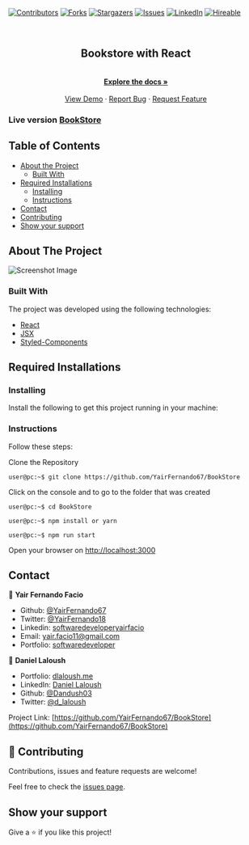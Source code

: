 [![Contributors][contributors-shield]][contributors-url]
[![Forks][forks-shield]][forks-url]
[![Stargazers][stars-shield]][stars-url]
[![Issues][issues-shield]][issues-url]
[![LinkedIn][linkedin-shield2]][linkedin-url2]
[![Hireable][hireable]][hireable-url]

<!-- PROJECT LOGO -->
<br />
<p align="center">
 <h2 align="center"> Bookstore with React </h2>

  <p align="center">
    <br />
    <a href="https://github.com/YairFernando67/BookStore"><strong>Explore the docs »</strong></a>
    <br />
    <br />
    <a href="https://github.com/YairFernando67/BookStore">View Demo</a>
    ·
    <a href="https://github.com/YairFernando67/BookStore/issues">Report Bug</a>
    ·
    <a href="https://github.com/YairFernando67/BookStore/issues">Request Feature</a>
  </p>

</p>

### Live version [BookStore](https://my-bstore.herokuapp.com/)

## Table of Contents
* [About the Project](#about-the-project)
  * [Built With](#built-with)
* [Required Installations](#Required-Installations)
  * [Installing](#Installing)
  * [Instructions](#Instructions)
* [Contact](#contact)
* [Contributing](#Contributing)
* [Show your support](#Show-your-support)

## About The Project

![Screenshot Image](public/calculator.png) 

### Built With
The project was developed using the following technologies:
- [React](https://es.reactjs.org/)
- [JSX](https://reactjs.org/docs/introducing-jsx.html)
- [Styled-Components](https://www.styled-components.com/)

## Required Installations

### Installing

<p>Install the following to get this project running in your machine:</p>

### Instructions

<p>Follow these steps:</p>

Clone the Repository

```Shell
user@pc:~$ git clone https://github.com/YairFernando67/BookStore
```

Click on the console and to go to the folder that was created

```Shell
user@pc:~$ cd BookStore
```

```
user@pc:~$ npm install or yarn
```

```
user@pc:~$ npm run start
```

Open your browser on [http://localhost:3000](http://localhost:3000)

## Contact

👤 **Yair Fernando Facio**

- Github: [@YairFernando67](https://github.com/YairFernando67)
- Twitter: [@YairFernando18](https://twitter.com/YairFernando18)
- Linkedin: [softwaredeveloperyairfacio](https://www.linkedin.com/in/softwaredeveloperyairfacio/)
- Email: [yair.facio11@gmail.com](https://mail.google.com/mail/?view=cm&fs=1&tf=1&to=yair.facio11@gmail.com)
- Portfolio: [softwaredeveloper](https://yairfernando67.github.io/Portfolio/)

👤 **Daniel Laloush**
 - Portfolio: [dlaloush.me](https://dlaloush.me) 
 - LinkedIn: [Daniel Laloush](https://www.linkedin.com/in/daniel-laloush-0a7331a9) 
 - Github: [@Dandush03](https://github.com/Dandush03) 
 - Twitter: [@d_laloush](https://twitter.com/d_laloush) 

<p align="center">

  Project Link: [https://github.com/YairFernando67/BookStore](https://github.com/YairFernando67/BookStore)

</p>

## 🤝 Contributing

Contributions, issues and feature requests are welcome!

Feel free to check the [issues page](https://github.com/YairFernando67/BookStore/issues).

## Show your support

Give a ⭐️ if you like this project!

<!-- MARKDOWN LINKS & IMAGES -->
[contributors-shield]: https://img.shields.io/github/contributors/YairFernando67/React-Calculator.svg?style=flat-square
[contributors-url]: https://github.com/YairFernando67/BookStore/graphs/contributors
[forks-shield]: https://img.shields.io/github/forks/YairFernando67/BookStore.svg?style=flat-square
[forks-url]: https://github.com/YairFernando67/BookStore/network/members
[stars-shield]: https://img.shields.io/github/stars/YairFernando67/BookStore.svg?style=flat-square
[stars-url]: https://github.com/YairFernando67/BookStore/stargazers
[issues-shield]: https://img.shields.io/github/issues/YairFernando67/BookStore.svg?style=flat-square
[issues-url]: https://github.com/YairFernando67/BookStore/issues
[license-shield]: https://img.shields.io/github/license/YairFernando67/BookStore.svg?style=flat-square
[license-url]: https://github.com/YairFernando67/BookStore/blob/master/LICENSE.txt
[linkedin-shield2]: https://img.shields.io/badge/-LinkedIn-black.svg?style=flat-square&logo=linkedin&colorB=555
[linkedin-url2]: https://www.linkedin.com/in/softwaredeveloperyairfacio/
[hireable]: https://cdn.rawgit.com/hiendv/hireable/master/styles/flat/yes.svg
[hireable-url]: https://www.linkedin.com/in/softwaredeveloperyairfacio/